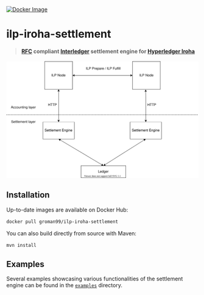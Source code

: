 [![Docker Image](https://img.shields.io/docker/cloud/build/groman99/ilp-iroha-settlement?style=flat-square)](https://hub.docker.com/repository/docker/groman99/ilp-iroha-settlement)

# ilp-iroha-settlement

> #### [RFC](https://interledger.org/rfcs/0038-settlement-engines) compliant [Interledger](https://interledger.org) settlement engine for [Hyperledger Iroha](https://github.com/hyperledger/iroha)

![ILP settlement structure](./images/structure.svg)

## Installation

Up-to-date images are available on Docker Hub:
```bash
docker pull groman99/ilp-iroha-settlement
```

You can also build directly from source with Maven:
```bash
mvn install
```

## Examples

Several examples showcasing various functionalities of the settlement engine can be found in the [`examples`](https://github.com/georgeroman/ilp-iroha-settlement/tree/master/examples) directory.
